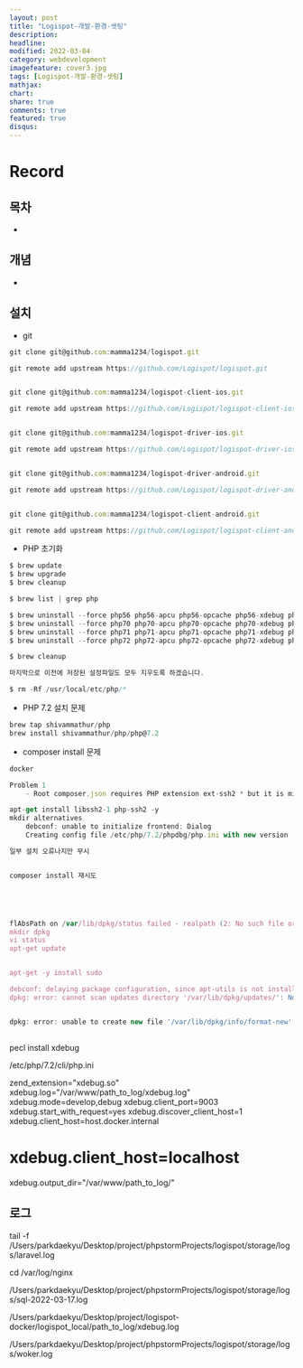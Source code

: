 ```yaml
---
layout: post
title: "Logispot-개발-환경-셋팅"
description: 
headline: 
modified: 2022-03-04
category: webdevelopment
imagefeature: cover3.jpg
tags: [Logispot-개발-환경-셋팅]
mathjax: 
chart: 
share: true
comments: true
featured: true
disqus:
---
```


# Record

## 목차
- [](#)

## 개념
- 


## 설치

- git 

```JavaScript
git clone git@github.com:mamma1234/logispot.git

git remote add upstream https://github.com/Logispot/logispot.git


git clone git@github.com:mamma1234/logispot-client-ios.git

git remote add upstream https://github.com/Logispot/logispot-client-ios.git


git clone git@github.com:mamma1234/logispot-driver-ios.git

git remote add upstream https://github.com/Logispot/logispot-driver-ios.git


git clone git@github.com:mamma1234/logispot-driver-android.git

git remote add upstream https://github.com/Logispot/logispot-driver-android.git


git clone git@github.com:mamma1234/logispot-client-android.git

git remote add upstream https://github.com/Logispot/logispot-client-android.git
```

- PHP 초기화

```JavaScript
$ brew update
$ brew upgrade
$ brew cleanup

$ brew list | grep php

$ brew uninstall --force php56 php56-apcu php56-opcache php56-xdebug php56-yaml
$ brew uninstall --force php70 php70-apcu php70-opcache php70-xdebug php70-yaml
$ brew uninstall --force php71 php71-apcu php71-opcache php71-xdebug php71-yaml
$ brew uninstall --force php72 php72-apcu php72-opcache php72-xdebug php72-yaml

$ brew cleanup

마지막으로 이전에 저장된 설정파일도 모두 지우도록 하겠습니다.

$ rm -Rf /usr/local/etc/php/*
```

- PHP 7.2 설치 문제
```JavaScript
brew tap shivammathur/php
brew install shivammathur/php/php@7.2
```


- composer install 문제

```JavaScript
docker 

Problem 1
    - Root composer.json requires PHP extension ext-ssh2 * but it is missing from your system. Install or enable PHP's ssh2 extension.

apt-get install libssh2-1 php-ssh2 -y
mkdir alternatives
    debconf: unable to initialize frontend: Dialog
    Creating config file /etc/php/7.2/phpdbg/php.ini with new version

일부 설치 오류나지만 무시


composer install 재시도





flAbsPath on /var/lib/dpkg/status failed - realpath (2: No such file or directory
mkdir dpkg
vi status
apt-get update


apt-get -y install sudo

debconf: delaying package configuration, since apt-utils is not installed
dpkg: error: cannot scan updates directory '/var/lib/dpkg/updates/': No such file or directory


dpkg: error: unable to create new file '/var/lib/dpkg/info/format-new': No such file or directory

```


##

pecl install xdebug

/etc/php/7.2/cli/php.ini

zend_extension="xdebug.so"
xdebug.log="/var/www/path_to_log/xdebug.log"
xdebug.mode=develop,debug
xdebug.client_port=9003
xdebug.start_with_request=yes
xdebug.discover_client_host=1
xdebug.client_host=host.docker.internal
# xdebug.client_host=localhost
xdebug.output_dir="/var/www/path_to_log/"

## 로그

tail -f /Users/parkdaekyu/Desktop/project/phpstormProjects/logispot/storage/logs/laravel.log

cd /var/log/nginx

/Users/parkdaekyu/Desktop/project/phpstormProjects/logispot/storage/logs/sql-2022-03-17.log

/Users/parkdaekyu/Desktop/project/logispot-docker/logispot_local/path_to_log/xdebug.log


/Users/parkdaekyu/Desktop/project/phpstormProjects/logispot/storage/logs/woker.log

